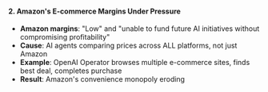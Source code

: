 #### **2. Amazon's E-commerce Margins Under Pressure**

- **Amazon margins**: "Low" and "unable to fund future AI initiatives without compromising profitability"
- **Cause**: AI agents comparing prices across ALL platforms, not just Amazon
- **Example**: OpenAI Operator browses multiple e-commerce sites, finds best deal, completes purchase
- **Result**: Amazon's convenience monopoly eroding
